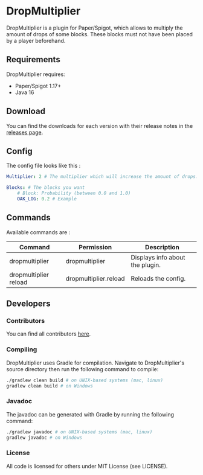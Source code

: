 # DropMultiplier

DropMultiplier is a plugin for Paper/Spigot, which allows to multiply the amount of drops of some blocks.
These blocks must not have been placed by a player beforehand.

## Requirements

DropMultiplier requires:

-   Paper/Spigot 1.17+
-   Java 16

## Download

You can find the downloads for each version with their release notes in the [releases page](https://github.com/BergLucas/DropMultiplier/releases).

## Config

The config file looks like this :

```yaml
Multiplier: 2 # The multiplier which will increase the amount of drops.

Blocks: # The blocks you want
    # Block: Probability (between 0.0 and 1.0)
    OAK_LOG: 0.2 # Example
```

## Commands

Available commands are :

| Command               | Permission            | Description                     |
| --------------------- | --------------------- | ------------------------------- |
| dropmultiplier        | dropmultiplier        | Displays info about the plugin. |
| dropmultiplier reload | dropmultiplier.reload | Reloads the config.             |

## Developers

### Contributors

You can find all contributors [here](https://github.com/BergLucas/DropMultiplier/graphs/contributors).

### Compiling

DropMultiplier uses Gradle for compilation. Navigate to DropMultiplier's source directory then run the following command to compile:

```bash
./gradlew clean build # on UNIX-based systems (mac, linux)
gradlew clean build # on Windows
```

### Javadoc

The javadoc can be generated with Gradle by running the following command:

```bash
./gradlew javadoc # on UNIX-based systems (mac, linux)
gradlew javadoc # on Windows
```

### License

All code is licensed for others under MIT License (see LICENSE).
